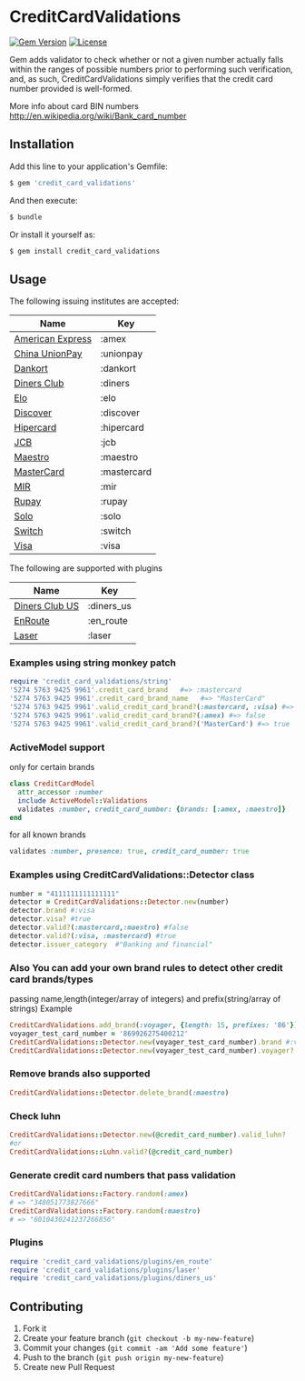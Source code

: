 # CreditCardValidations

[![Gem Version](http://img.shields.io/gem/v/credit_card_validations.svg)](https://rubygems.org/gems/credit_card_validations)
[![License](http://img.shields.io/:license-mit-blue.svg)](http://didww.mit-license.org)


Gem adds validator  to check whether or not a given number actually falls within the ranges of possible numbers prior to performing such verification, and, as such, CreditCardValidations simply verifies that the credit card number provided is well-formed.

More info about card BIN numbers http://en.wikipedia.org/wiki/Bank_card_number

## Installation

Add this line to your application's Gemfile:

```sh
$ gem 'credit_card_validations'
```

And then execute:

```sh
$ bundle
```

Or install it yourself as:

```sh
$ gem install credit_card_validations
```

## Usage


The following issuing institutes are accepted:
    
|    Name   |    Key     | 
---------------------   | ------------| 
[American Express](http://en.wikipedia.org/wiki/American_Express) | :amex
[China UnionPay](http://en.wikipedia.org/wiki/China_UnionPay)    | :unionpay 
[Dankort](http://en.wikipedia.org/wiki/Dankort)      | :dankort
[Diners Club](http://en.wikipedia.org/wiki/Diners_Club_International)  | :diners   
[Elo](https://pt.wikipedia.org/wiki/Elo_Participa%C3%A7%C3%B5es_S/A)      | :elo
[Discover](http://en.wikipedia.org/wiki/Discover_Card) | :discover   
[Hipercard](http://pt.wikipedia.org/wiki/Hipercard) | :hipercard  
[JCB](http://en.wikipedia.org/wiki/Japan_Credit_Bureau)  | :jcb
[Maestro](http://en.wikipedia.org/wiki/Maestro_%28debit_card%29)    | :maestro
[MasterCard](http://en.wikipedia.org/wiki/MasterCard)  |   :mastercard
[MIR](http://www.nspk.ru/en/cards-mir/)  |   :mir
[Rupay](http://en.wikipedia.org/wiki/RuPay) |   :rupay 
[Solo](http://en.wikipedia.org/wiki/Solo_(debit_card))     | :solo
[Switch](http://en.wikipedia.org/wiki/Switch_(debit_card)) | :switch 
[Visa](http://en.wikipedia.org/wiki/Visa_Inc.)      | :visa  



The following are supported with plugins

|    Name   |    Key     | 
---------------------   | ------------| 
[Diners Club US](http://en.wikipedia.org/wiki/Diners_Club_International#MasterCard_alliance)  | :diners_us  
[EnRoute](https://en.wikipedia.org/wiki/EnRoute_(credit_card)) | :en_route
[Laser](https://en.wikipedia.org/wiki/Laser_%28debit_card%29)      | :laser



### Examples using string monkey patch

```ruby
require 'credit_card_validations/string'
'5274 5763 9425 9961'.credit_card_brand   #=> :mastercard
'5274 5763 9425 9961'.credit_card_brand_name   #=> "MasterCard"
'5274 5763 9425 9961'.valid_credit_card_brand?(:mastercard, :visa) #=> true
'5274 5763 9425 9961'.valid_credit_card_brand?(:amex) #=> false
'5274 5763 9425 9961'.valid_credit_card_brand?('MasterCard') #=> true
```

### ActiveModel support

only for certain brands

```ruby
class CreditCardModel
  attr_accessor :number
  include ActiveModel::Validations
  validates :number, credit_card_number: {brands: [:amex, :maestro]}
end
```

for all known brands

```ruby
validates :number, presence: true, credit_card_number: true
```

### Examples using CreditCardValidations::Detector class

```ruby
number = "4111111111111111"
detector = CreditCardValidations::Detector.new(number)
detector.brand #:visa
detector.visa? #true
detector.valid?(:mastercard,:maestro) #false
detector.valid?(:visa, :mastercard) #true
detector.issuer_category  #"Banking and financial"
```

### Also You can add your own brand rules to detect other credit card brands/types
passing name,length(integer/array of integers) and prefix(string/array of strings)
Example

```ruby
CreditCardValidations.add_brand(:voyager, {length: 15, prefixes: '86'})
voyager_test_card_number = '869926275400212'
CreditCardValidations::Detector.new(voyager_test_card_number).brand #:voyager
CreditCardValidations::Detector.new(voyager_test_card_number).voyager? #true
```

### Remove brands also supported

```ruby
CreditCardValidations::Detector.delete_brand(:maestro)
```

### Check luhn

```ruby
CreditCardValidations::Detector.new(@credit_card_number).valid_luhn?
#or
CreditCardValidations::Luhn.valid?(@credit_card_number)
```

### Generate credit card numbers that pass validation

```ruby
CreditCardValidations::Factory.random(:amex)
# => "348051773827666"
CreditCardValidations::Factory.random(:maestro)
# => "6010430241237266856"
```

### Plugins

```ruby
require 'credit_card_validations/plugins/en_route'
require 'credit_card_validations/plugins/laser'
require 'credit_card_validations/plugins/diners_us'
```

## Contributing

1. Fork it
2. Create your feature branch (`git checkout -b my-new-feature`)
3. Commit your changes (`git commit -am 'Add some feature'`)
4. Push to the branch (`git push origin my-new-feature`)
5. Create new Pull Request



